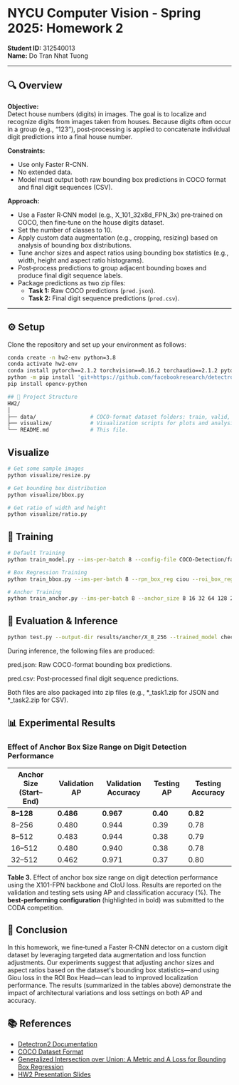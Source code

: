 # NYCU Computer Vision - Spring 2025: Homework 2

**Student ID:** 312540013  
**Name:** Do Tran Nhat Tuong

---

## 🔍 Overview

**Objective:**  
Detect house numbers (digits) in images. The goal is to localize and recognize digits from images taken from houses. Because digits often occur in a group (e.g., “123”), post‑processing is applied to concatenate individual digit predictions into a final house number.  

**Constraints:**  
- Use only Faster R-CNN.
- No extended data.
- Model must output both raw bounding box predictions in COCO format and final digit sequences (CSV).

**Approach:**  
- Use a Faster R‑CNN model (e.g., X_101_32x8d_FPN_3x) pre‑trained on COCO, then fine‑tune on the house digits dataset.
- Set the number of classes to 10.
- Apply custom data augmentation (e.g., cropping, resizing) based on analysis of bounding box distributions.
- Tune anchor sizes and aspect ratios using bounding box statistics (e.g., width, height and aspect ratio histograms).
- Post‑process predictions to group adjacent bounding boxes and produce final digit sequence labels.
- Package predictions as two zip files:
  - **Task 1:** Raw COCO predictions (`pred.json`).
  - **Task 2:** Final digit sequence predictions (`pred.csv`).

---

## ⚙️ Setup

Clone the repository and set up your environment as follows:

```bash
conda create -n hw2-env python=3.8
conda activate hw2-env
conda install pytorch==2.1.2 torchvision==0.16.2 torchaudio==2.1.2 pytorch-cuda=12.1 -c pytorch -c nvidia
python -m pip install 'git+https://github.com/facebookresearch/detectron2.git'
pip install opencv-python

## 📁 Project Structure
HW2/
│
├── data/                 # COCO-format dataset folders: train, valid, test.
├── visualize/            # Visualization scripts for plots and analysis.
└── README.md             # This file.
```

## Visualize
```bash
# Get some sample images
python visualize/resize.py

# Get bounding box distribution
python visualize/bbox.py

# Get ratio of width and height
python visualize/ratio.py
```

## 🚀 Training
```bash
# Default Training
python train_model.py --ims-per-batch 8 --config-file COCO-Detection/faster_rcnn_X_101_32x8d_FPN_3x.yaml --output-dir checkpoints/models/X101-FPN_3x

# Box Regression Training
python train_bbox.py --ims-per-batch 8 --rpn_box_reg ciou --roi_box_reg ciou --output-dir checkpoints/box_regression/X_ciou_ciou

# Anchor Training 
python train_anchor.py --ims-per-batch 8 --anchor_size 8 16 32 64 128 256 --output-dir checkpoints/anchor/X_8_256
```

## 🧩 Evaluation & Inference
```bash
python test.py --output-dir results/anchor/X_8_256 --trained_model checkpoints/anchor/X_8_256
```

During inference, the following files are produced:

pred.json: Raw COCO-format bounding box predictions.

pred.csv: Post‑processed final digit sequence predictions.

Both files are also packaged into zip files (e.g., *_task1.zip for JSON and *_task2.zip for CSV).

## 📊 Experimental Results

### Effect of Anchor Box Size Range on Digit Detection Performance

| Anchor Size (Start–End) | Validation AP | Validation Accuracy | Testing AP | Testing Accuracy |
|------------------------|---------------|---------------------|------------|------------------|
| **8–128**              | **0.486**     | **0.967**           | **0.40**   | **0.82**         |
| 8–256                  | 0.480         | 0.944               | 0.39       | 0.78             |
| 8–512                  | 0.483         | 0.944               | 0.38       | 0.79             |
| 16–512                 | 0.480         | 0.940               | 0.38       | 0.78             |
| 32–512                 | 0.462         | 0.971               | 0.37       | 0.80             |

**Table 3.** Effect of anchor box size range on digit detection performance using the X101-FPN backbone and CIoU loss. Results are reported on the validation and testing sets using AP and classification accuracy (%). The **best-performing configuration** (highlighted in bold) was submitted to the CODA competition.


## 📝 Conclusion
In this homework, we fine‑tuned a Faster R‑CNN detector on a custom digit dataset by leveraging targeted data augmentation and loss function adjustments. Our experiments suggest that adjusting anchor sizes and aspect ratios based on the dataset's bounding box statistics—and using Giou loss in the ROI Box Head—can lead to improved localization performance. The results (summarized in the tables above) demonstrate the impact of architectural variations and loss settings on both AP and accuracy.

## 📚 References
- [Detectron2 Documentation](https://detectron2.readthedocs.io/)
- [COCO Dataset Format](https://cocodataset.org/)
- [Generalized Intersection over Union: A Metric and A Loss for Bounding Box Regression](https://arxiv.org/abs/1902.09630)
- [HW2 Presentation Slides](https://docs.google.com/presentation/d/1nrVyofHw3icwmLxEdUTHRZ_uZRAnr02zshddJcvXFfk/edit#slide=id.g33b1fcaa404_0_112)
